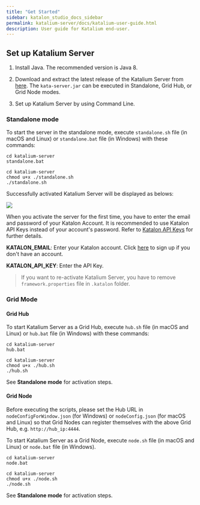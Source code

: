 ```yaml
---
title: "Get Started" 
sidebar: katalon_studio_docs_sidebar
permalink: katalium-server/docs/katalium-user-guide.html 
description: User guide for Katalium end-user.
---
```


## Set up Katalium Server

1. Install Java. The recommended version is Java 8.

2. Download and extract the latest release of the Katalium Server from [here](https://github.com/katalon-studio/katalium-server/releases). The `kata-server.jar` can be executed in Standalone, Grid Hub, or Grid Node modes.

3. Set up Katalium Server by using Command Line.

### Standalone mode

To start the server in the standalone mode, execute `standalone.sh` file (in macOS and Linux) or `standalone.bat` file (in Windows) with these commands:

```
cd katalium-server
standalone.bat
```

```
cd katalium-server
chmod u+x ./standalone.sh
./standalone.sh
```

Successfully activated Katalium Server will be displayed as belows:

![](https://github.com/katalon-studio/docs-images/raw/master/katalium-server/docs/katalium-user-guide/1-standalone-mode.png)

When you activate the server for the first time, you have to enter the email and password of your Katalon Account. It is recommended to use Katalon API Keys instead of your account's password. Refer to [Katalon API Keys](https://docs.katalon.com/katalon-studio/docs/katalon-apikey-70.html) for further details.

**KATALON_EMAIL**: Enter your Katalon account. Click [here](https://www.katalon.com/create-account/) to sign up if you don't have an account.

**KATALON_API_KEY**: Enter the API Key. 

> If you want to re-activate Katalium Server, you have to remove `framework.properties` file in `.katalon` folder.

### Grid Mode

#### Grid Hub

To start Katalium Server as a Grid Hub, execute `hub.sh` file (in macOS and Linux) or `hub.bat` file (in Windows) with these commands:

```
cd katalium-server
hub.bat
```

```
cd katalium-server
chmod u+x ./hub.sh
./hub.sh
```

See **Standalone mode** for activation steps.

#### Grid Node

Before executing the scripts, please set the Hub URL in `nodeConfigForWindow.json` (for Windows) or `nodeConfig.json` (for macOS and Linux) so that Grid Nodes can register themselves with the above Grid Hub, e.g. `http://hub_ip:4444`.

To start Katalium Server as a Grid Node, execute `node.sh` file (in macOS and Linux) or `node.bat` file (in Windows). 

```
cd katalium-server
node.bat
```

```
cd katalium-server
chmod u+x ./node.sh
./node.sh
```

See **Standalone mode** for activation steps.
